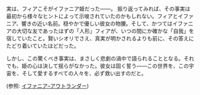 <!-- title: イファニアとフィア -->
<!-- relationship: Same Person -->

実は、フィアこそがイファニア姫だった――。
振り返ってみれば、その事実は最初から様々なヒントによって示唆されていたのかもしれない。フィアとイファニア、響きの近い名前。穏やかで優しい彼女の物腰。そして、かつてはイファニアの大切な友であったはずの「人形」フィアが、いつの間にか確かな「自我」を宿していたこと。賢いシオリでさえ、真実が明かされるよりも前に、その答えにたどり着いていたほどだった。

しかし、この驚くべき事実は、まさしく悲劇の渦中で語られることとなる。それでも、姫の心は決して揺らがなかった。彼女は固く誓う――この世界を、この宇宙を、そして愛するすべての人々を、必ず救い出すのだと。

(参照: [イファニア–アウトランダー](#edge:iphania-outlander))